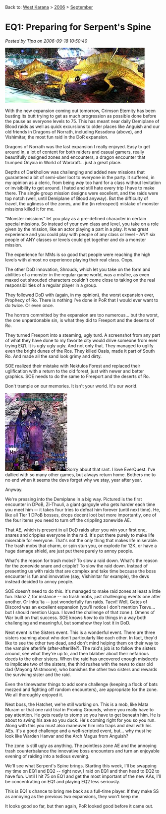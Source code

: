 Back to: [West Karana](/posts/westkarana.md) > [2006](/posts/2006/westkarana.md) > [September](./westkarana.md)
# EQ1: Preparing for Serpent's Spine

*Posted by Tipa on 2006-09-18 10:50:40*

![Kessdona](../../../uploads/2006/09/kessdona.jpg)

With the new expansion coming out tomorrow, Crimson Eternity has been busting its butt trying to get as much progression as possible done before the pause as everyone levels to 75. This has meant near daily Demiplane of Blood raids as well as quick excursions to older places like Anguish and our old friends in Dragons of Norrath, including Kessdona (above), and Vishimitar, the most fun raid in the DoR expansion.

Dragons of Norrath was the last expansion I really enjoyed. Easy to get around in, a lot of content for both raiders and casual gamers, really beautifully designed zones and encounters, a dragon encounter that trumped Onyxia in World of Warcraft... just a great place.

Depths of Darkhollow was challenging and added new missions that guaranteed a bit of semi-uber loot to everyone in the party. It suffered, in my opinion as a cleric, from being *way* too hard for a class without levitation or invisibility to get around. I hated and still hate every trip I have to make there. The single group mission designs were excellent, and the raids were top notch (well, until Demiplane of Blood anyway). But the difficulty of travel, the ugliness of the zones, and the (in retrospect) mistake of monster missions killed it for me.

"Monster missions" let you play as a pre-defined character in certain special missions. So instead of your own class and level, you take on a role given by the mission, like an actor playing a part in a play. It was great experience and you could play with people of any class or level - ANY six people of ANY classes or levels could get together and do a monster mission.

The experience for MMs is so good that people were reaching the high levels with almost no experience playing their real class. Oops.

The other DoD innovation, Shrouds, which let you take on the form and abilities of a monster in the regular game world, was a misfire, as even maxed out shrouded characters couldn't come close to taking on the real responsibilities of a regular player in a group.

They followed DoD with (again, in my opinion), the worst expansion ever, Prophecy of Ro. There is nothing I've done in PoR that I would ever want to do twice. Or even once.

The horrors committed by the expansion are too numerous... but the worst, the one unpardonable sin, is what they did to Freeport and the deserts of Ro.

They turned Freeport into a steaming, ugly turd. A screenshot from any part of what they have done to my favorite city would drive someone from ever trying EQ1. It is ugly ugly ugly. And not only that. They managed to uglify even the bright dunes of the Ros. They killed Oasis, made it part of South Ro. And made all the sand look grimy and dirty.

SOE realized their mistake with Nektulos Forest and replaced their uglification with a return to the old forest, just with newer and better graphics. SOE needs to do the same to Freeport and the deserts of Ro.

Don't trample on our memories. It isn't your world. It's our world.

![The ZiT](../../../uploads/2006/09/zithuuli.jpg)Sorry about that rant. I love EverQuest. I've dallied with so many other games, but always return home. Bothers me to no end when it seems the devs forget why we stay, year after year.

Anyway.

We're pressing into the Demiplane in a big way. Pictured is the first encounter in DPoB, Zi-Thuuli, a giant gargoyle who gets harder each time you meet him -- it takes four tries to defeat him forever (until next time). He, like all Tier 1 DPoB bosses, drops decent loot but more importantly, one of the four items you need to turn off the crippling zonewide AE.

That AE, which is present in all DoD raids after you win your first one, snares and cripples everyone in the raid. It's put there purely to make life miserable for everyone. That's not the only thing that makes life miserable. The trash mobs that charm, or spin stun you, or explode for 12K, or have a huge damage shield, are just put there purely to annoy people.

What's the reason for trash mobs? To slow a raid down. What's the reason for the zonewide snare and cripple? To slow the raid down. Instead of presenting us with raids that are complex and take time because the boss encounter is fun and innovative (say, Vishimitar for example), the devs instead decided to annoy people.

SOE doesn't need to do this. It's managed to make raid zones at least a little fun. Ikkinz 7, for instance -- no trash mobs, just challenging events one after another. Or Inktu'ta -- just wonderfully fun raids. Tacvi! Well, Gates of Discord was an excellent expansion (you'll notice I don't mention Txevu... but I should mention Uqua. I loved the challenge of that zone.). Omens of War built on that success. SOE knows *how* to do things in a way both challenging and meaningful, but somehow they lost it in DoD.

Next event is the Sisters event. This is a wonderful event. There are three sisters roaming about who don't particularly like each other. In fact, they'd like to see the other two dead, and don't mind helping them on their way to the vampire afterlife (after-afterlife?). The raid's job is to follow the sisters around, see what they're up to, and then blabber about their nefarious deeds to the other sisters. When the raid has uncovered enough misdeeds to implicate two of the sisters, the third rushes with the news to dear old dad (Mayong Mistmoore), who banishes the other two sisters and rewards the surviving sister and the raid.

Even the timewaster things to add some challenge (keeping a flock of bats mezzed and fighting off random encounters), are appropriate for the zone. We all thoroughly enjoyed it.

Next boss, the Hatchet, we're still working on. This is a mob, like Mata Muram or that one raid trial in Proving Grounds, where you really have to pay attention. He gets ready to stomp so you have to get beneath him. He is about to swing his axe so you duck. He's coming right for you so you run. Along with this you must also maneuver him into traps and deal with his AEs. It's a good challenge and a well-scripted event, but... why must he look like Warden Hanvar and the Arch Magus from Anguish?

The zone is still ugly as anything. The pointless zone AE and the annoying trash counterbalance the innovative boss encounters and turn an enjoyable evening of raiding into a tedious evening.

We'll see what Serpent's Spine brings. Starting this week, I'll be swapping my time on EQ1 and EQ2 -- right now, I raid on EQ1 and then head to EQ2 to have fun. Until I hit 75 on EQ1 and get the most important of the new AAs, I'll be concentrating on EQ1 and playing EQ2 less seriously.

This is EQ1's chance to bring me back as a full-time player. If they make SS as annoying as the previous two expansions, they won't keep me.

It looks good so far, but then again, PoR looked good before it came out.
